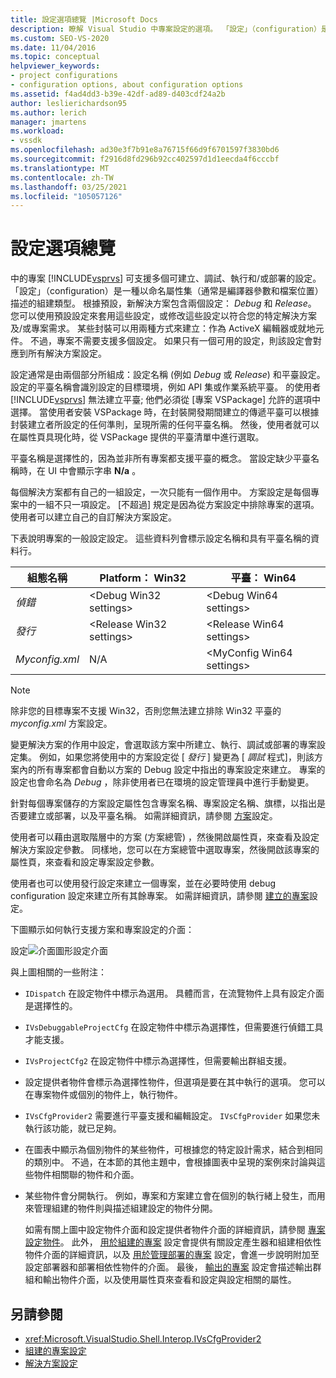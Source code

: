 ```yaml
---
title: 設定選項總覽 |Microsoft Docs
description: 瞭解 Visual Studio 中專案設定的選項。 「設定」（configuration）是一種以命名屬性集和檔案位置所描述的組建類型。
ms.custom: SEO-VS-2020
ms.date: 11/04/2016
ms.topic: conceptual
helpviewer_keywords:
- project configurations
- configuration options, about configuration options
ms.assetid: f4ad4dd3-b39e-42df-ad89-d403cdf24a2b
author: leslierichardson95
ms.author: lerich
manager: jmartens
ms.workload:
- vssdk
ms.openlocfilehash: ad30e3f7b91e8a76715f66d9f6701597f3830bd6
ms.sourcegitcommit: f2916d8fd296b92cc402597d1d1eecda4f6cccbf
ms.translationtype: MT
ms.contentlocale: zh-TW
ms.lasthandoff: 03/25/2021
ms.locfileid: "105057126"
---
```

# <a name="configuration-options-overview"></a>設定選項總覽
中的專案 [!INCLUDE[vsprvs](../../code-quality/includes/vsprvs_md.md)] 可支援多個可建立、調試、執行和/或部署的設定。 「設定」（configuration）是一種以命名屬性集（通常是編譯器參數和檔案位置）描述的組建類型。 根據預設，新解決方案包含兩個設定： *Debug* 和 *Release*。 您可以使用預設設定來套用這些設定，或修改這些設定以符合您的特定解決方案及/或專案需求。 某些封裝可以用兩種方式來建立：作為 ActiveX 編輯器或就地元件。 不過，專案不需要支援多個設定。 如果只有一個可用的設定，則該設定會對應到所有解決方案設定。

 設定通常是由兩個部分所組成：設定名稱 (例如 *Debug* 或 *Release*) 和平臺設定。 設定的平臺名稱會識別設定的目標環境，例如 API 集或作業系統平臺。 的使用者 [!INCLUDE[vsprvs](../../code-quality/includes/vsprvs_md.md)] 無法建立平臺; 他們必須從 [專案 VSPackage] 允許的選項中選擇。 當使用者安裝 VSPackage 時，在封裝開發期間建立的傳遞平臺可以根據封裝建立者所設定的任何準則，呈現所需的任何平臺名稱。 然後，使用者就可以在屬性頁具現化時，從 VSPackage 提供的平臺清單中進行選取。

 平臺名稱是選擇性的，因為並非所有專案都支援平臺的概念。 當設定缺少平臺名稱時，在 UI 中會顯示字串 **N/a** 。

 每個解決方案都有自己的一組設定，一次只能有一個作用中。 方案設定是每個專案中的一組不只一項設定。 [不超過] 規定是因為從方案設定中排除專案的選項。 使用者可以建立自己的自訂解決方案設定。

 下表說明專案的一般設定設定。 這些資料列會標示設定名稱和具有平臺名稱的資料行。

|組態名稱|Platform： Win32|平臺： Win64|
|------------------------|----------------------|----------------------|
|*偵錯*|\<Debug Win32 settings>|\<Debug Win64 settings>|
|*發行*|\<Release Win32 settings>|\<Release Win64 settings>|
|*Myconfig.xml*|N/A|\<MyConfig Win64 settings>|

> [!NOTE]
> 除非您的目標專案不支援 Win32，否則您無法建立排除 Win32 平臺的 *myconfig.xml* 方案設定。

 變更解決方案的作用中設定，會選取該方案中所建立、執行、調試或部署的專案設定集。 例如，如果您將使用中的方案設定從 [ *發行* ] 變更為 [ *調試* 程式]，則該方案內的所有專案都會自動以方案的 Debug 設定中指出的專案設定來建立。 專案的設定也會命名為 *Debug* ，除非使用者已在環境的設定管理員中進行手動變更。

 針對每個專案儲存的方案設定屬性包含專案名稱、專案設定名稱、旗標，以指出是否要建立或部署，以及平臺名稱。 如需詳細資訊，請參閱 [方案](../../extensibility/internals/solution-configuration.md)設定。

 使用者可以藉由選取階層中的方案 (方案總管) ，然後開啟屬性頁，來查看及設定解決方案設定參數。 同樣地，您可以在方案總管中選取專案，然後開啟該專案的屬性頁，來查看和設定專案設定參數。

 使用者也可以使用發行設定來建立一個專案，並在必要時使用 debug configuration 設定來建立所有其餘專案。 如需詳細資訊，請參閱 [建立的專案](../../extensibility/internals/project-configuration-for-building.md)設定。

 下圖顯示如何執行支援方案和專案設定的介面：

 設定![介面圖形](../../extensibility/internals/media/vsconfiginterfaces.gif "vsConfigInterfaces")設定介面

 與上圖相關的一些附注：

- `IDispatch` 在設定物件中標示為選用。 具體而言，在流覽物件上具有設定介面是選擇性的。

- `IVsDebuggableProjectCfg` 在設定物件中標示為選擇性，但需要進行偵錯工具才能支援。

- `IVsProjectCfg2` 在設定物件中標示為選擇性，但需要輸出群組支援。

- 設定提供者物件會標示為選擇性物件，但選項是要在其中執行的選項。 您可以在專案物件或個別的物件上，執行物件。

- `IVsCfgProvider2` 需要進行平臺支援和編輯設定。 `IVsCfgProvider` 如果您未執行該功能，就已足夠。

- 在圖表中顯示為個別物件的某些物件，可根據您的特定設計需求，結合到相同的類別中。 不過，在本節的其他主題中，會根據圖表中呈現的案例來討論與這些物件相關聯的物件和介面。

- 某些物件會分開執行。 例如，專案和方案建立會在個別的執行緒上發生，而用來管理組建的物件則與描述組建設定的物件分開。

  如需有關上圖中設定物件介面和設定提供者物件介面的詳細資訊，請參閱 [專案設定物件](../../extensibility/internals/project-configuration-object.md)。 此外， [用於組建的專案](../../extensibility/internals/project-configuration-for-building.md) 設定會提供有關設定產生器和組建相依性物件介面的詳細資訊，以及 [用於管理部署的專案](../../extensibility/internals/project-configuration-for-managing-deployment.md) 設定，會進一步說明附加至設定部署器和部署相依性物件的介面。 最後， [輸出的專案](../../extensibility/internals/project-configuration-for-output.md) 設定會描述輸出群組和輸出物件介面，以及使用屬性頁來查看和設定與設定相關的屬性。

## <a name="see-also"></a>另請參閱
- <xref:Microsoft.VisualStudio.Shell.Interop.IVsCfgProvider2>
- [組建的專案設定](../../extensibility/internals/project-configuration-for-building.md)
- [解決方案設定](../../extensibility/internals/solution-configuration.md)
